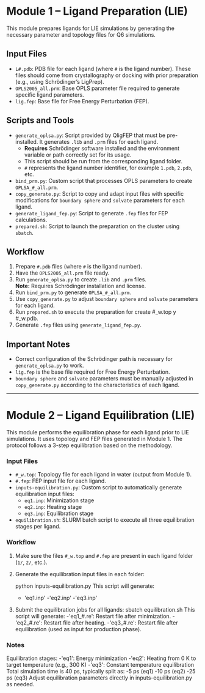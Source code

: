 # Module 1 – Ligand Preparation (LIE)

This module prepares ligands for LIE simulations by generating the necessary parameter and topology files for Q6 simulations.

## Input Files

- `L#.pdb`: PDB file for each ligand (where `#` is the ligand number). These files should come from crystallography or docking with prior preparation (e.g., using Schrödinger’s LigPrep).
- `OPLS2005_all.prm`: Base OPLS parameter file required to generate specific ligand parameters.
- `lig.fep`: Base file for Free Energy Perturbation (FEP).

## Scripts and Tools

- `generate_oplsa.py`: Script provided by QligFEP that must be pre-installed. It generates `.lib` and `.prm` files for each ligand.  
  - **Requires** Schrödinger software installed and the environment variable or path correctly set for its usage.
  - This script should be run from the corresponding ligand folder.
  - `#` represents the ligand number identifier, for example `1.pdb`, `2.pdb`, etc.
- `bind_prm.py`: Custom script that processes OPLS parameters to create `OPLSA_#_all.prm`.
- `copy_generate.py`: Script to copy and adapt input files with specific modifications for `boundary sphere` and `solvate` parameters for each ligand.
- `generate_ligand_fep.py`: Script to generate `.fep` files for FEP calculations.
- `prepared.sh`: Script to launch the preparation on the cluster using `sbatch`.

## Workflow

1. Prepare `#.pdb` files (where `#` is the ligand number).
2. Have the `OPLS2005_all.prm` file ready.
3. Run `generate_oplsa.py` to create `.lib` and `.prm` files.  
   **Note:** Requires Schrödinger installation and license.
4. Run `bind_prm.py` to generate `OPLSA_#_all.prm`.
5. Use `copy_generate.py` to adjust `boundary sphere` and `solvate` parameters for each ligand.
6. Run `prepared.sh` to execute the preparation for create #_w.top y #_w.pdb.
7. Generate `.fep` files using `generate_ligand_fep.py`.

## Important Notes

- Correct configuration of the Schrödinger path is necessary for `generate_oplsa.py` to work.
- `lig.fep` is the base file required for Free Energy Perturbation.
- `boundary sphere` and `solvate` parameters must be manually adjusted in `copy_generate.py` according to the characteristics of each ligand.
---

# Module 2 – Ligand Equilibration (LIE)

This module performs the equilibration phase for each ligand prior to LIE simulations. It uses topology and FEP files generated in Module 1. The protocol follows a 3-step equilibration based on the methodology.

### Input Files

- `#_w.top`: Topology file for each ligand in water (output from Module 1).
- `#.fep`: FEP input file for each ligand.
- `inputs-equilibration.py`: Custom script to automatically generate equilibration input files:
  - `eq1.inp`: Minimization stage
  - `eq2.inp`: Heating stage
  - `eq3.inp`: Equilibration stage
- `equilibration.sh`: SLURM batch script to execute all three equilibration stages per ligand.

### Workflow

1. Make sure the files `#_w.top` and `#.fep` are present in each ligand folder (`1/`, `2/`, etc.).

2. Generate the equilibration input files in each folder:
   
   python inputs-equilibration.py This script will generate:
    - 'eq1.inp'
    -'eq2.inp'
    -'eq3.inp'

3. Submit the equilibration jobs for all ligands:
   sbatch equilibration.sh This script will generate:
   -'eq1_#.re': Restart file after minimization.
   -'eq2_#.re': Restart file after heating.
   -'eq3_#.re': Restart file after equilibration (used as input for production phase).

### Notes
 Equilibration stages:
   -'eq1': Energy minimization
   -'eq2': Heating from 0 K to target temperature (e.g., 300 K)
   -'eq3': Constant temperature equilibration
Total simulation time is 40 ps, typically split as:
   -5 ps (eq1)
   -10 ps (eq2)
   -25 ps (eq3)
Adjust equilibration parameters directly in inputs-equilibration.py as needed.

